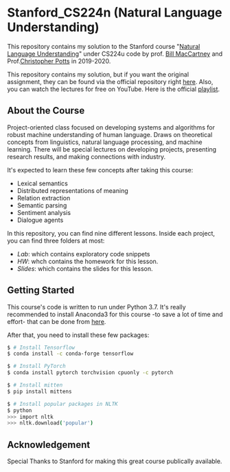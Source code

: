 # Stanford_CS224n (Natural Language Understanding)

This repository contains my solution to the Stanford course "[Natural Language Understanding](http://web.stanford.edu/class/cs224u/)" under CS224u code by prof. [Bill MacCartney](http://nlp.stanford.edu/~wcmac/) and Prof.[Christopher Potts](http://web.stanford.edu/~cgpotts/) in 2019-2020.

This repository contains my solution, but if you want the original assignment, they can be found via the official repository right [here](https://github.com/cgpotts/cs224u/). Also, you can watch the lectures for free on YouTube. Here is the official [playlist](https://www.youtube.com/playlist?list=PLoROMvodv4rObpMCir6rNNUlFAn56Js20).


## About the Course

Project-oriented class focused on developing systems and algorithms for robust machine understanding of human language. Draws on theoretical concepts from linguistics, natural language processing, and machine learning. There will be special lectures on developing projects, presenting research results, and making connections with industry.

It's expected to learn these few concepts after taking this course:

- Lexical semantics
- Distributed representations of meaning
- Relation extraction
- Semantic parsing
- Sentiment analysis
- Dialogue agents

In this repository, you can find nine different lessons. Inside each project, you can find three folders at most:
 
 - *Lab*: which contains exploratory code snippets
 - *HW*: whch contains the homework for this lesson.
 - *Slides*: which contains the slides for this lesson.
 

## Getting Started

This course's code is written to run under Python 3.7. It's really recommended to install Anaconda3 for this course -to save a lot of time and effort- that can be done from [here](https://www.anaconda.com/distribution/).

After that, you need to install these few packages:
```bash
$ # Install Tensorflow
$ conda install -c conda-forge tensorflow

$ # Install PyTorch
$ conda install pytorch torchvision cpuonly -c pytorch

$ # Install mitten
$ pip install mittens

$ # Install popular packages in NLTK
$ python
>>> import nltk
>>> nltk.download('popular')
```

## Acknowledgement

Special Thanks to Stanford for making this great course publically available.


